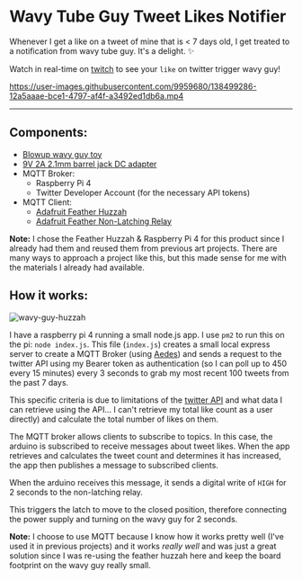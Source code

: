 # Wavy Tube Guy Tweet Likes Notifier

Whenever I get a like on a tweet of mine that is < 7 days old, I get treated to a notification from wavy tube guy. It's a delight. ✨

Watch in real-time on [twitch](https://twitch.tv/stephaniecodes) to see your `like` on twitter trigger wavy guy! 




https://user-images.githubusercontent.com/9959680/138499286-12a5aaae-bce1-4797-af4f-a3492ed1db6a.mp4



----

## Components:
- [Blowup wavy guy toy](https://www.amazon.de/dp/0762462876)
- [9V 2A 2.1mm barrel jack DC adapter](https://www.amazon.de/dp/B07NSMYZXS)
- MQTT Broker:
  - Raspberry Pi 4
  - Twitter Developer Account (for the necessary API tokens)
- MQTT Client:
  - [Adafruit Feather Huzzah](https://www.adafruit.com/product/2821)
  - [Adafruit Feather Non-Latching Relay](https://www.adafruit.com/product/2895)

**Note:** I chose the Feather Huzzah & Raspberry Pi 4 for this product since I already had them and reused them from previous art projects. There are many ways to approach a project like this, but this made sense for me with the materials I already had available.


## How it works:

![wavy-guy-huzzah](https://user-images.githubusercontent.com/9959680/138496337-ffde8cdf-fbd3-4d50-8150-1eb3c2a0361a.png)

I have a raspberry pi 4 running a small node.js app. I use `pm2` to run this on the pi: `node index.js`. This file (`index.js`) creates a small local express server to create a MQTT Broker (using [Aedes](https://github.com/moscajs/aedes)) and sends a request to the twitter API using my Bearer token as authentication (so I can poll up to 450 every 15 minutes) every 3 seconds to grab my most recent 100 tweets from the past 7 days. 

This specific criteria is due to limitations of the [twitter API](https://developer.twitter.com/en/docs/twitter-api/v1/tweets/search/api-reference/get-search-tweets) and what data I can retrieve using the API... I can't retrieve my total like count as a user directly) and calculate the total number of likes on them.

The MQTT broker allows clients to subscribe to topics. In this case, the arduino is subscribed to receive messages about tweet likes. When the app retrieves and calculates the tweet count and determines it has increased, the app then publishes a message to subscribed clients. 

When the arduino receives this message, it sends a digital write of `HIGH` for 2 seconds to the non-latching relay. 

This triggers the latch to move to the closed position, therefore connecting the power supply and turning on the wavy guy for 2 seconds.

**Note:** I choose to use MQTT because I know how it works pretty well (I've used it in previous projects) and it works *really well* and was just a great solution since I was re-using the feather huzzah here and keep the board footprint on the wavy guy really small.
